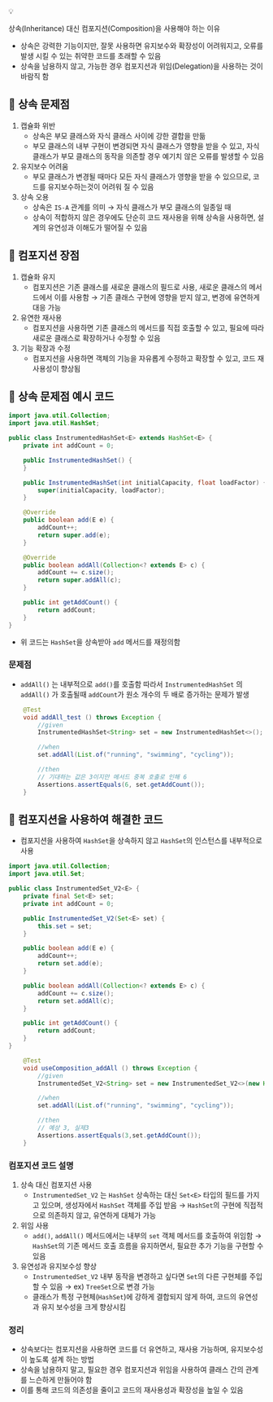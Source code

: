 <aside>
💡

상속(Inheritance) 대신 컴포지션(Composition)을 사용해야 하는 이유

- 상속은 강력한 기능이지만, 잘못 사용하면 유지보수와 확장성이 어려워지고, 오류를 발생 시킬 수 있는 취약한 코드를 초래할 수 있음
- 상속을 남용하지 않고, 가능한 경우 컴포지션과 위임(Delegation)을 사용하는 것이 바람직 함
</aside>

## 📌 상속 문제점

1. 캡슐화 위반
    - 상속은 부모 클래스와 자식 클래스 사이에 강한 결합을 만듦
    - 부모 클래스의 내부 구현이 변경되면 자식 클래스가 영향을 받을 수 있고, 자식 클래스가 부모 클래스의 동작을 의존할 경우 예기치 않은 오류를 발생할 수 있음
2. 유지보수 어려움
    - 부모 클래스가 변경될 때마다 모든 자식 클래스가 영향을 받을 수 있으므로, 코드를 유지보수하는것이 어려워 질 수 있음
3. 상속 오용
    - 상속은 `IS-A` 관계를 의미
      → 자식 클래스가 부모 클래스의 일종일 때
    - 상속이 적합하지 않은 경우에도 단순히 코드 재사용을 위해 상속을 사용하면, 설계의 유연성과 이해도가 떨어질 수 있음

## 📌 컴포지션 장점

1. 캡슐화 유지
    - 컴포지션은 기존 클래스를 새로운 클래스의 필드로 사용, 새로운 클래스의 메서드에서 이를 사용함
      → 기존 클래스 구현에 영향을 받지 않고, 변경에 유연하게 대응 가능
2. 유연한 재사용
    - 컴포지션을 사용하면 기존 클래스의 메서드를 직접 호출할 수 있고, 필요에 따라 새로운 클래스로 확장하거나 수정할 수 있음
3. 기능 확장과 수정
    - 컴포지션을 사용하면 객체의 기능을 자유롭게 수정하고 확장할 수 있고, 코드 재사용성이 향상됨

## 📌 상속 문제점 예시 코드

```java
import java.util.Collection;
import java.util.HashSet;

public class InstrumentedHashSet<E> extends HashSet<E> {
    private int addCount = 0;

    public InstrumentedHashSet() {
    }

    public InstrumentedHashSet(int initialCapacity, float loadFactor) {
        super(initialCapacity, loadFactor);
    }

    @Override
    public boolean add(E e) {
        addCount++;
        return super.add(e);
    }

    @Override
    public boolean addAll(Collection<? extends E> c) {
        addCount += c.size();
        return super.addAll(c);
    }

    public int getAddCount() {
        return addCount;
    }
}
```

- 위 코드는 `HashSet`을 상속받아 `add` 메서드를 재정의함

### 문제점

- `addAll()` 는 내부적으로 `add()`를 호출함 따라서 `InstrumentedHashSet` 의 `addAll()` 가 호출될때 `addCount`가 원소 개수의 두 배로 증가하는 문제가 발생

```java
	@Test
	void addAll_test () throws Exception {
	    //given
		InstrumentedHashSet<String> set = new InstrumentedHashSet<>();

	    //when
		set.addAll(List.of("running", "swimming", "cycling"));

		//then
		// 기대하는 값은 3이지만 메서드 중복 호출로 인해 6
		Assertions.assertEquals(6, set.getAddCount());
	}
```

## 📌 컴포지션을 사용하여 해결한 코드

- 컴포지션을 사용하여 `HashSet`을 상속하지 않고 `HashSet`의 인스턴스를 내부적으로 사용

```java
import java.util.Collection;
import java.util.Set;

public class InstrumentedSet_V2<E> {
	private final Set<E> set;
	private int addCount = 0;

	public InstrumentedSet_V2(Set<E> set) {
		this.set = set;
	}

	public boolean add(E e) {
		addCount++;
		return set.add(e);
	}

	public boolean addAll(Collection<? extends E> c) {
		addCount += c.size();
		return set.addAll(c);
	}

	public int getAddCount() {
		return addCount;
	}
}

```

```java
	@Test
	void useComposition_addAll () throws Exception {
	    //given
		InstrumentedSet_V2<String> set = new InstrumentedSet_V2<>(new HashSet<>());

	    //when
		set.addAll(List.of("running", "swimming", "cycling"));

	    //then
	    // 예상 3, 실제3
		Assertions.assertEquals(3,set.getAddCount());
	}
```

### 컴포지션 코드 설명

1. 상속 대신 컴포지션 사용
    - `InstrumentedSet_V2` 는 `HashSet` 상속하는 대신 `Set<E>` 타입의 필드를 가지고 있으며, 생성자에서 `HashSet` 객체를 주입 받음
      → `HashSet`의 구현에 직접적으로 의존하지 않고, 유연하게 대체가 가능
2. 위임 사용
    - `add()`, `addAll()` 메서드에서는 내부의 `set` 객체 메서드를 호출하여 위임함
      → `HashSet`의 기존 메서드 호출 흐름을 유지하면서, 필요한 추가 기능을 구현할 수 있음
3. 유연성과 유지보수성 향상
    - `InstrumentedSet_V2` 내부 동작을 변경하고 싶다면 `Set`의 다른 구현체를 주입할 수 있음
      → ex) `TreeSet`으로 변경 가능
    - 클래스가 특정 구현체(`HashSet`)에 강하게 결합되지 않게 하여, 코드의 유연성과 유지 보수성을 크게 향상시킴

### 정리

- 상속보다는 컴포지션을 사용하면 코드를 더 유연하고, 재사용 가능하며, 유지보수성이 높도록 설계 하는 방법
- 상속을 남용하지 말고, 필요한 경우 컴포지션과 위임을 사용하여 클래스 간의 관계를 느슨하게 만들어야 함
- 이를 통해 코드의 의존성을 줄이고 코드의 재사용성과 확장성을 높일 수 있음